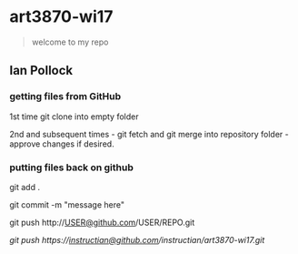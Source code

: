 # art3870-wi17

> welcome to my repo

## Ian Pollock

### getting files from GitHub

1st time git clone into empty folder

2nd and subsequent times  - git fetch and git merge into repository folder - approve changes if desired.

### putting files back on github

git add .

git commit -m "message here"

git push http://USER@github.com/USER/REPO.git

_git push https://instructian@github.com/instructian/art3870-wi17.git_

